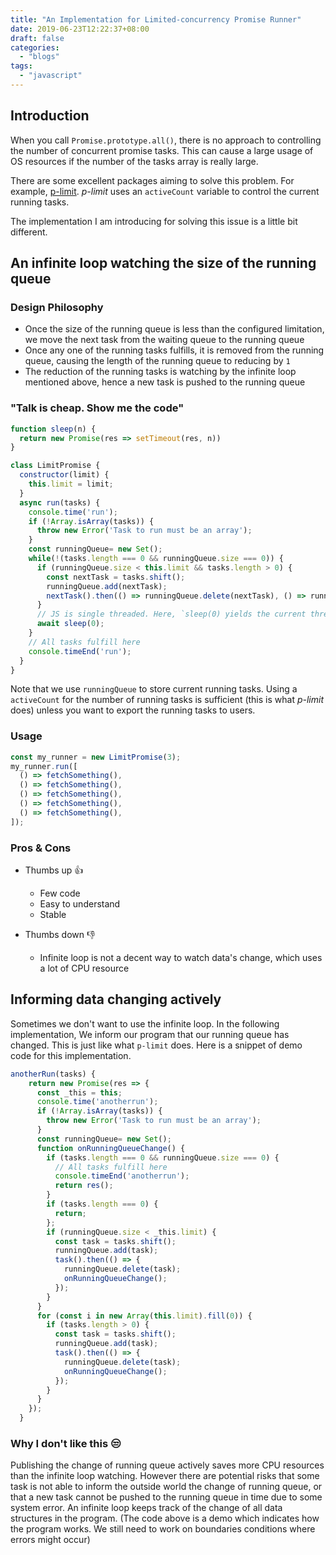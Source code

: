 ```yaml
---
title: "An Implementation for Limited-concurrency Promise Runner"
date: 2019-06-23T12:22:37+08:00
draft: false
categories:
  - "blogs"
tags:
  - "javascript"
---
```


## Introduction

When you call `Promise.prototype.all()`, there is no approach to controlling the number of concurrent promise tasks. This can cause a large usage of OS resources if the number of the tasks array is really large.

There are some excellent packages aiming to solve this problem. For example, [p-limit](https://www.npmjs.com/package/p-limit). *p-limit* uses an `activeCount` variable to control the current running tasks.

The implementation I am introducing for solving this issue is a little bit different.

## An infinite loop watching the size of the running queue

### Design Philosophy
- Once the size of the running queue is less than the configured limitation, we move the next task from the waiting queue to the running queue
- Once any one of the running tasks fulfills, it is removed from the running queue, causing the length of the running queue to reducing by `1`
- The reduction of the running tasks is watching by the infinite loop mentioned above, hence a new task is pushed to the running queue

### "Talk is cheap. Show me the code"

```js
function sleep(n) {
  return new Promise(res => setTimeout(res, n))
}

class LimitPromise {
  constructor(limit) {
    this.limit = limit;
  }
  async run(tasks) {
    console.time('run');
    if (!Array.isArray(tasks)) {
      throw new Error('Task to run must be an array');
    }
    const runningQueue= new Set();
    while(!(tasks.length === 0 && runningQueue.size === 0)) {
      if (runningQueue.size < this.limit && tasks.length > 0) {
        const nextTask = tasks.shift();
        runningQueue.add(nextTask);
        nextTask().then(() => runningQueue.delete(nextTask), () => runningQueue.delete(nextTask));
      }
      // JS is single threaded. Here, `sleep(0) yields the current thread to other tasks.`
      await sleep(0);
    }
    // All tasks fulfill here
    console.timeEnd('run');
  }
}
```

Note that we use `runningQueue` to store current running tasks. Using a `activeCount` for the number of running tasks is sufficient (this is what *p-limit* does) unless you want to export the running tasks to users.

### Usage

```js
const my_runner = new LimitPromise(3);
my_runner.run([
  () => fetchSomething(),
  () => fetchSomething(),
  () => fetchSomething(),
  () => fetchSomething(),
  () => fetchSomething(),
]);
```

### Pros & Cons

- Thumbs up 👍
    - Few code
    - Easy to understand
    - Stable

- Thumbs down 👎
    - Infinite loop is not a decent way to watch data's change, which uses a lot of CPU resource

## Informing data changing actively

Sometimes we don't want to use the infinite loop. In the following implementation, We inform our program that our running queue has changed. This is just like what `p-limit` does. Here is a snippet of demo code for this implementation.

```js
anotherRun(tasks) {
    return new Promise(res => {
      const _this = this;
      console.time('anotherrun');
      if (!Array.isArray(tasks)) {
        throw new Error('Task to run must be an array');
      }
      const runningQueue= new Set();
      function onRunningQueueChange() {
        if (tasks.length === 0 && runningQueue.size === 0) {
          // All tasks fulfill here
          console.timeEnd('anotherrun');
          return res();
        }
        if (tasks.length === 0) {
          return;
        };
        if (runningQueue.size < _this.limit) {
          const task = tasks.shift();
          runningQueue.add(task);
          task().then(() => {
            runningQueue.delete(task);
            onRunningQueueChange();
          });
        }
      }
      for (const i in new Array(this.limit).fill(0)) {
        if (tasks.length > 0) {
          const task = tasks.shift();
          runningQueue.add(task);
          task().then(() => {
            runningQueue.delete(task);
            onRunningQueueChange();
          });
        }
      }
    });
  }
```

### Why I don't like this 😒

Publishing the change of running queue actively saves more CPU resources than the infinite loop watching. However there are potential risks that some task is not able to inform the outside world the change of running queue, or that a new task cannot be pushed to the running queue in time due to some system error. An infinite loop keeps track of the change of all data structures in the program. (The code above is a demo which indicates how the program works. We still need to work on boundaries conditions where errors might occur)